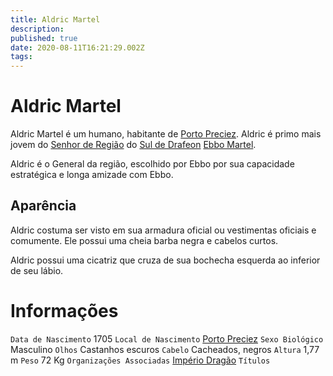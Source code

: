 ```yaml
---
title: Aldric Martel
description: 
published: true
date: 2020-08-11T16:21:29.002Z
tags: 
---
```


# Aldric Martel
Aldric Martel é um humano, habitante de [Porto Preciez](/lugares/plano-material/drafeon/sul-de-drafeon/porto-preciez). Aldric é primo mais jovem do [Senhor de Região](/rankings-e-titulos/senhor-de-regiao) do [Sul de Drafeon](/lugares/plano-material/drafeon/sul-de-drafeon) [Ebbo Martel](/individuos/ebbo-martel).

Aldric é o General da região, escolhido por Ebbo por sua capacidade estratégica e longa amizade com Ebbo.

## Aparência
Aldric costuma ser visto em sua armadura oficial ou vestimentas oficiais e comumente. Ele possui uma cheia barba negra e cabelos curtos.

Aldric possui uma cicatriz que cruza de sua bochecha esquerda ao inferior de seu lábio.

# Informações
`Data de Nascimento` 1705
`Local de Nascimento` [Porto Preciez](/lugares/plano-material/drafeon/sul-de-drafeon/porto-preciez#porto-preciez)
`Sexo Biológico` Masculino
`Olhos` Castanhos escuros
`Cabelo` Cacheados, negros
`Altura` 1,77 m
`Peso` 72 Kg
`Organizações Associadas` [Império Dragão](/faccoes/nacoes/imperio-dragao#imperio-dragao)
`Títulos` 